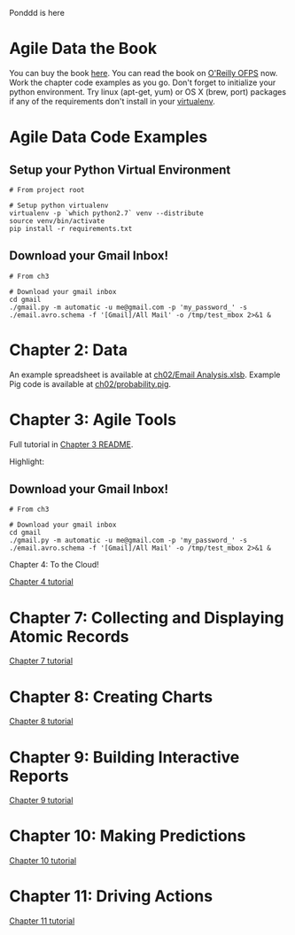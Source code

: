 Ponddd is here 

Agile Data the Book
===================

You can buy the book [here](http://shop.oreilly.com/product/0636920025054.do). You can read the book on [O'Reilly OFPS](http://ofps.oreilly.com/titles/9781449326265/) now. Work the chapter code examples as you go. Don't forget to initialize your python environment. Try linux (apt-get, yum) or OS X (brew, port) packages if any of the requirements don't install in your [virtualenv](http://www.virtualenv.org/en/latest/).

Agile Data Code Examples
========================

Setup your Python Virtual Environment
-------------------------------------

```
# From project root

# Setup python virtualenv
virtualenv -p `which python2.7` venv --distribute
source venv/bin/activate
pip install -r requirements.txt
```

Download your Gmail Inbox!
--------------------------

```
# From ch3

# Download your gmail inbox
cd gmail
./gmail.py -m automatic -u me@gmail.com -p 'my_password_' -s ./email.avro.schema -f '[Gmail]/All Mail' -o /tmp/test_mbox 2>&1 &
```

Chapter 2: Data
===============

An example spreadsheet is available at [ch02/Email Analysis.xlsb](https://github.com/rjurney/Agile_Data_Code/blob/master/ch02/Email%20Analysis.xlsb). Example Pig code is available at [ch02/probability.pig](https://github.com/rjurney/Agile_Data_Code/blob/master/ch02/probability.pig).

Chapter 3: Agile Tools
======================

Full tutorial in [Chapter 3 README](https://github.com/rjurney/Agile_Data_Code/tree/master/ch03).

Highlight:

Download your Gmail Inbox!
--------------------------

```
# From ch3

# Download your gmail inbox
cd gmail
./gmail.py -m automatic -u me@gmail.com -p 'my_password_' -s ./email.avro.schema -f '[Gmail]/All Mail' -o /tmp/test_mbox 2>&1 &
```

Chapter 4: To the Cloud!

[Chapter 4 tutorial](https://github.com/rjurney/Agile_Data_Code/tree/master/ch04)

Chapter 7: Collecting and Displaying Atomic Records
===================================================

[Chapter 7 tutorial](https://github.com/rjurney/Agile_Data_Code/tree/master/ch07)

Chapter 8: Creating Charts
==========================

[Chapter 8 tutorial](https://github.com/rjurney/Agile_Data_Code/tree/master/ch08)

Chapter 9: Building Interactive Reports
=======================================

[Chapter 9 tutorial](https://github.com/rjurney/Agile_Data_Code/tree/master/ch09)

Chapter 10: Making Predictions
==============================

[Chapter 10 tutorial](https://github.com/rjurney/Agile_Data_Code/tree/master/ch10)

Chapter 11: Driving Actions
===========================

[Chapter 11 tutorial](https://github.com/rjurney/Agile_Data_Code/tree/master/ch11)
